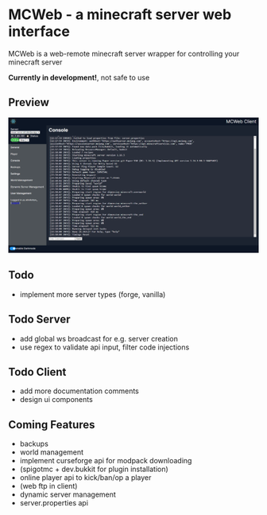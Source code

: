 # MCWeb - a minecraft server web interface

MCWeb is a web-remote minecraft server wrapper for controlling your minecraft server  

**Currently in development!**, not safe to use

## Preview
![Screenshot of Webinterface](/docs/webinterface.png)

## Todo
* implement more server types (forge, vanilla)

## Todo Server
* add global ws broadcast for e.g. server creation
* use regex to validate api input, filter code injections

## Todo Client
* add more documentation comments
* design ui components

## Coming Features
* backups
* world management
* implement curseforge api for modpack downloading
* (spigotmc + dev.bukkit for plugin installation)
* online player api to kick/ban/op a player
* (web ftp in client)
* dynamic server management
* server.properties api
